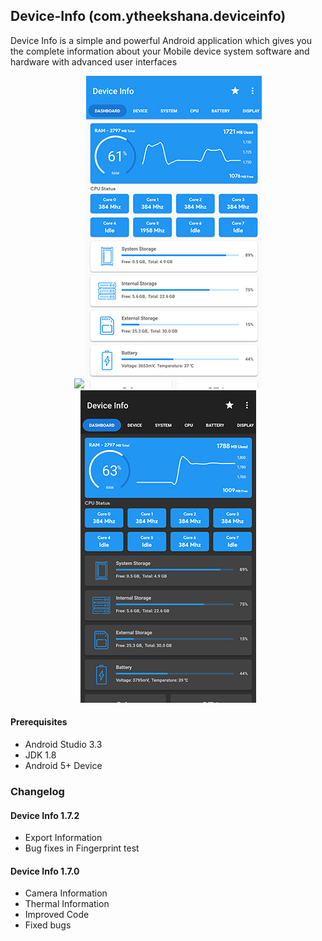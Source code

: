 ## Device-Info (com.ytheekshana.deviceinfo)
Device Info is a simple and powerful Android application which gives you the complete information about your Mobile device system software and hardware with advanced user interfaces

<p align="center">
    <img src="app/src/main/res/drawable/device_info1.jpg" />
    <img src="app/src/main/res/drawable/device_info2.jpg" />
    <img src="app/src/main/res/drawable/device_info3.jpg" />
</p>

#### Prerequisites
- Android Studio 3.3
- JDK 1.8
- Android 5+ Device

### Changelog
#### Device Info 1.7.2
- Export Information
- Bug fixes in Fingerprint test

#### Device Info 1.7.0
- Camera Information
- Thermal Information
- Improved Code
- Fixed bugs
